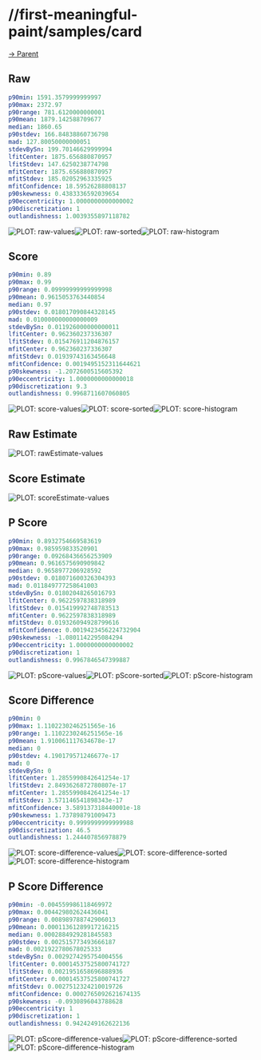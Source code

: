 
# //first-meaningful-paint/samples/card

[→ Parent](../..)


## Raw


```yaml
p90min: 1591.3579999999997
p90max: 2372.97
p90range: 781.6120000000001
p90mean: 1879.142588709677
median: 1860.65
p90stdev: 166.84838860736798
mad: 127.80050000000051
stdevBySn: 199.70146629999994
lfitCenter: 1875.656880870957
lfitStdev: 147.6250238774798
mfitCenter: 1875.656880870957
mfitStdev: 185.02052963335925
mfitConfidence: 18.59526288808137
p90skewness: 0.4383336592039654
p90eccentricity: 1.0000000000000002
p90discretization: 1
outlandishness: 1.0039355897118782

```

![PLOT: raw-values](./raw/values.svg)![PLOT: raw-sorted](./raw/sorted.svg)![PLOT: raw-histogram](./raw/histogram.svg)
## Score


```yaml
p90min: 0.89
p90max: 0.99
p90range: 0.09999999999999998
p90mean: 0.9615053763440854
median: 0.97
p90stdev: 0.018017090844328145
mad: 0.010000000000000009
stdevBySn: 0.011926000000000011
lfitCenter: 0.962360237336307
lfitStdev: 0.015476911204876157
mfitCenter: 0.962360237336307
mfitStdev: 0.01939743163456648
mfitConfidence: 0.0019495152311644621
p90skewness: -1.2072600515605392
p90eccentricity: 1.0000000000000018
p90discretization: 9.3
outlandishness: 0.9968711607060805

```

![PLOT: score-values](./score/values.svg)![PLOT: score-sorted](./score/sorted.svg)![PLOT: score-histogram](./score/histogram.svg)
## Raw Estimate

![PLOT: rawEstimate-values](./rawEstimate/values.svg)
## Score Estimate

![PLOT: scoreEstimate-values](./scoreEstimate/values.svg)
## P Score


```yaml
p90min: 0.8932754669583619
p90max: 0.985959833520901
p90range: 0.09268436656253909
p90mean: 0.9616575690909842
median: 0.9658977206928592
p90stdev: 0.018071600326304393
mad: 0.011849777258641003
stdevBySn: 0.01802048265016793
lfitCenter: 0.9622597838318989
lfitStdev: 0.015419992748783513
mfitCenter: 0.9622597838318989
mfitStdev: 0.019326094928799616
mfitConfidence: 0.0019423456224732904
p90skewness: -1.0801142295084294
p90eccentricity: 1.0000000000000002
p90discretization: 1
outlandishness: 0.9967846547399887

```

![PLOT: pScore-values](./pScore/values.svg)![PLOT: pScore-sorted](./pScore/sorted.svg)![PLOT: pScore-histogram](./pScore/histogram.svg)
## Score Difference


```yaml
p90min: 0
p90max: 1.1102230246251565e-16
p90range: 1.1102230246251565e-16
p90mean: 1.910061117634678e-17
median: 0
p90stdev: 4.190179571246677e-17
mad: 0
stdevBySn: 0
lfitCenter: 1.2855990842641254e-17
lfitStdev: 2.8493626872780807e-17
mfitCenter: 1.2855990842641254e-17
mfitStdev: 3.571146541898343e-17
mfitConfidence: 3.589137318440001e-18
p90skewness: 1.737898791009473
p90eccentricity: 0.9999999999999988
p90discretization: 46.5
outlandishness: 1.244407856978879

```

![PLOT: score-difference-values](./score-difference/values.svg)![PLOT: score-difference-sorted](./score-difference/sorted.svg)![PLOT: score-difference-histogram](./score-difference/histogram.svg)
## P Score Difference


```yaml
p90min: -0.004559986118469972
p90max: 0.004429802624436041
p90range: 0.008989788742906013
p90mean: 0.00011361289917216215
median: 0.0002884929281845583
p90stdev: 0.002515773493666187
mad: 0.0021922780678025333
stdevBySn: 0.0029274295754004556
lfitCenter: 0.00014537525800741727
lfitStdev: 0.0021951658696888936
mfitCenter: 0.00014537525800741727
mfitStdev: 0.0027512324210019726
mfitConfidence: 0.0002765092621674135
p90skewness: -0.0930896043788628
p90eccentricity: 1
p90discretization: 1
outlandishness: 0.9424249162622136

```

![PLOT: pScore-difference-values](./pScore-difference/values.svg)![PLOT: pScore-difference-sorted](./pScore-difference/sorted.svg)![PLOT: pScore-difference-histogram](./pScore-difference/histogram.svg)